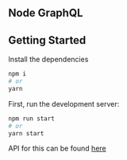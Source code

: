 ## Node GraphQL

## Getting Started

Install the dependencies

```bash
npm i
# or
yarn
```

First, run the development server:

```bash
npm run start
# or
yarn start
```

API for this can be found [here](https://github.com/hex534D/node-graphql)